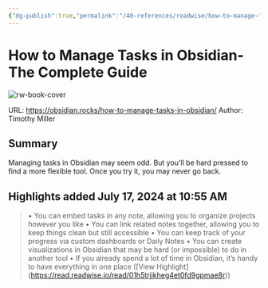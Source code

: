 ```yaml
---
{"dg-publish":true,"permalink":"/40-references/readwise/how-to-manage-tasks-in-obsidian-the-complete-guide/","tags":["rw/articles"]}
---
```


# How to Manage Tasks in Obsidian-The Complete Guide

![rw-book-cover](https://obsidian.rocks/wp-content/uploads/2022/09/thomas-bormans-pcpsVsyFp_s-unsplash.jpg)
  
URL: https://obsidian.rocks/how-to-manage-tasks-in-obsidian/
Author: Timothy Miller

## Summary

Managing tasks in Obsidian may seem odd. But you'll be hard pressed to find a more flexible tool. Once you try it, you may never go back.

## Highlights added July 17, 2024 at 10:55 AM
>• You can embed tasks in any note, allowing you to organize projects however you like
>• You can link related notes together, allowing you to keep things clean but still accessible
>• You can keep track of your progress via custom dashboards or Daily Notes
>• You can create visualizations in Obsidian that may be hard (or impossible) to do in another tool
>• If you already spend a lot of time in Obsidian, it’s handy to have everything in one place ([View Highlight] (https://read.readwise.io/read/01h5trjjkheg4et0fd9gpmae8r))


